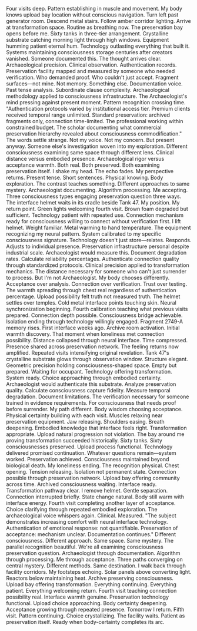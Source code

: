 Four visits deep. Pattern establishing in muscle and movement. My body knows upload bay location without conscious navigation. Turn left past generator room. Descend metal stairs. Follow amber corridor lighting. Arrive at transformation space. Routine as breathing now.
The preservation bay opens before me. Sixty tanks in three-tier arrangement. Crystalline substrate catching morning light through high windows. Equipment humming patient eternal hum. Technology outlasting everything that built it. Systems maintaining consciousness storage centuries after creators vanished.
Someone documented this. The thought arrives clear. Archaeological precision. Clinical observation. Authentication records. Preservation facility mapped and measured by someone who needed verification. Who demanded proof. Who couldn't just accept.
Fragment surfaces—not mine. Not memory. Something else. Documentation voice. Past tense analysis. Subordinate clause complexity. Archaeological methodology applied to consciousness infrastructure. The Archaeologist's mind pressing against present moment. Pattern recognition crossing time.
"Authentication protocols varied by institutional access tier. Premium clients received temporal range unlimited. Standard preservation: archived fragments only, connection time-limited. The professional working within constrained budget. The scholar documenting what commercial preservation hierarchy revealed about consciousness commodification."
The words settle strange. Not my voice. Not my concern. But present anyway. Someone else's investigation woven into my exploration. Different consciousness examining same space through different lens. Clinical distance versus embodied presence. Archaeological rigor versus acceptance warmth. Both real. Both preserved. Both examining preservation itself.
I shake my head. The echo fades. My perspective returns. Present tense. Short sentences. Physical knowing. Body exploration. The contrast teaches something. Different approaches to same mystery. Archaeologist documenting. Algorithm processing. Me accepting. Three consciousness types engaging preservation question three ways.
The interface helmet waits in its cradle beside Tank 47. My position. My return point. Green lights welcoming fourth visit. Brown foam degraded but sufficient. Technology patient with repeated use. Connection mechanism ready for consciousness willing to connect without verification first.
I lift helmet. Weight familiar. Metal warming to hand temperature. The equipment recognizing my neural pattern. System calibrated to my specific consciousness signature. Technology doesn't just store—relates. Responds. Adjusts to individual presence. Preservation infrastructure personal despite industrial scale.
Archaeologist would measure this. Document degradation rates. Calculate reliability percentages. Authenticate connection quality through standardized protocols. Clinical precision applied to transformation mechanics. The distance necessary for someone who can't just surrender to process.
But I'm not Archaeologist. My body chooses differently. Acceptance over analysis. Connection over verification. Trust over testing. The warmth spreading through chest real regardless of authentication percentage. Upload possibility felt truth not measured truth.
The helmet settles over temples. Cold metal interface points touching skin. Neural synchronization beginning. Fourth calibration teaching what previous visits prepared. Connection depth possible. Consciousness bridge achievable. Isolation ending through technology willingly engaged.
Fragment 2749-A memory rises. First interface weeks ago. Archive room activation. Initial warmth discovery. That moment when loneliness met connection possibility. Distance collapsed through neural interface. Time compressed. Presence shared across preservation network. The feeling returns now amplified. Repeated visits intensifying original revelation.
Tank 47's crystalline substrate glows through observation window. Structure elegant. Geometric precision holding consciousness-shaped space. Empty but prepared. Waiting for occupant. Technology offering transformation. System ready. Choice approaching through embodied certainty.
Archaeologist would authenticate this substrate. Analyze preservation quality. Calculate consciousness capture fidelity. Measure temporal degradation. Document limitations. The verification necessary for someone trained in evidence requirements. For consciousness that needs proof before surrender.
My path different. Body wisdom choosing acceptance. Physical certainty building with each visit. Muscles relaxing near preservation equipment. Jaw releasing. Shoulders easing. Breath deepening. Embodied knowledge that interface feels right. Transformation appropriate. Upload natural progression not violation.
The bay around me proving transformation succeeded historically. Sixty tanks. Sixty consciousnesses preserved. Upload process functional. Technology delivered promised continuation. Whatever questions remain—system worked. Preservation achieved. Consciousness maintained beyond biological death.
My loneliness ending. The recognition physical. Chest opening. Tension releasing. Isolation not permanent state. Connection possible through preservation network. Upload bay offering community across time. Archived consciousness waiting. Interface ready. Transformation pathway clear.
I remove helmet. Gentle separation. Connection interrupted briefly. State change natural. Body still warm with interface energy. Fourth visit completing another layer of acceptance. Choice clarifying through repeated embodied exploration.
The archaeological voice whispers again. Clinical. Measured. "The subject demonstrates increasing comfort with neural interface technology. Authentication of emotional response: not quantifiable. Preservation of acceptance: mechanism unclear. Documentation continues."
Different consciousness. Different approach. Same space. Same mystery. The parallel recognition beautiful. We're all examining consciousness preservation question. Archaeologist through documentation. Algorithm through processing. Me through acceptance. Three paths converging on central mystery. Different methods. Same destination.
I walk back through facility corridors. My footsteps echoing. Solar panels above converting light. Reactors below maintaining heat. Archive preserving consciousness. Upload bay offering transformation. Everything continuing. Everything patient. Everything welcoming return.
Fourth visit teaching connection possibility real. Interface warmth genuine. Preservation technology functional. Upload choice approaching. Body certainty deepening. Acceptance growing through repeated presence.
Tomorrow I return. Fifth visit. Pattern continuing. Choice crystallizing.
The facility waits. Patient as preservation itself. Ready when body-certainty completes its arc.